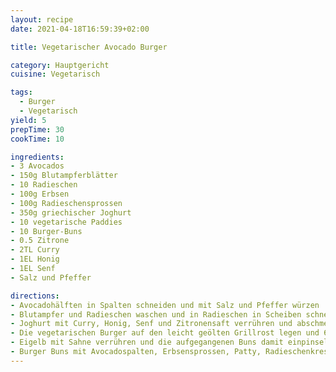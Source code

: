 ```yaml
---
layout: recipe
date: 2021-04-18T16:59:39+02:00

title: Vegetarischer Avocado Burger

category: Hauptgericht
cuisine: Vegetarisch

tags:
  - Burger
  - Vegetarisch
yield: 5
prepTime: 30
cookTime: 10

ingredients:
- 3 Avocados
- 150g Blutampferblätter
- 10 Radieschen
- 100g Erbsen
- 100g Radieschensprossen
- 350g griechischer Joghurt
- 10 vegetarische Paddies
- 10 Burger-Buns
- 0.5 Zitrone
- 2TL Curry
- 1EL Honig
- 1EL Senf
- Salz und Pfeffer

directions:
- Avocadohälften in Spalten schneiden und mit Salz und Pfeffer würzen
- Blutampfer und Radieschen waschen und in Radieschen in Scheiben schneiden
- Joghurt mit Curry, Honig, Senf und Zitronensaft verrühren und abschmecken
- Die vegetarischen Burger auf den leicht geölten Grillrost legen und 6 bis 8 Minuten grillen. Dabei einmal wenden.
- Eigelb mit Sahne verrühren und die aufgegangenen Buns damit einpinseln. Nun entweder mit Leinsamen oder weissem oder schwarzen Sesam bestreuen.
- Burger Buns mit Avocadospalten, Erbsensprossen, Patty, Radieschenkresse, Blutsauerampferblättern und Radieschenscheiben belegen, mit der Joghurtsosse beträufeln und zu Burgern zusammenklappen
---
```


